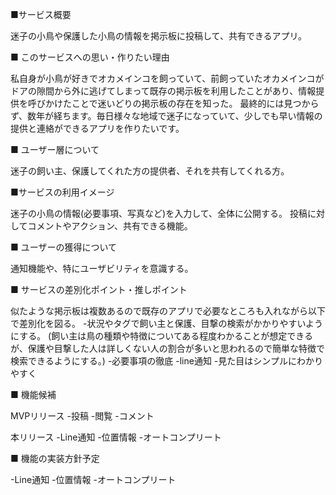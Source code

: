 ■サービス概要

迷子の小鳥や保護した小鳥の情報を掲示板に投稿して、共有できるアプリ。

■ このサービスへの思い・作りたい理由

私自身が小鳥が好きでオカメインコを飼っていて、前飼っていたオカメインコがドアの隙間から外に逃げてしまって既存の掲示板を利用したことがあり、情報提供を呼びかけたことで迷いどりの掲示板の存在を知った。 最終的には見つからず、数年が経ちます。毎日様々な地域で迷子になっていて、少しでも早い情報の提供と連絡ができるアプリを作りたいです。

■ ユーザー層について

迷子の飼い主、保護してくれた方の提供者、それを共有してくれる方。

■サービスの利用イメージ

迷子の小鳥の情報(必要事項、写真など)を入力して、全体に公開する。 投稿に対してコメントやアクション、共有できる機能。

■ ユーザーの獲得について

通知機能や、特にユーザビリティを意識する。

■ サービスの差別化ポイント・推しポイント

似たような掲示板は複数あるので既存のアプリで必要なところも入れながら以下で差別化を図る。 
-状況やタグで飼い主と保護、目撃の検索がかかりやすいようにする。
(飼い主は鳥の種類や特徴についてある程度わかることが想定できるが、保護や目撃した人は詳しくない人の割合が多いと思われるので簡単な特徴で検索できるようにする。)
-必要事項の徹底 -line通知 
-見た目はシンプルにわかりやすく

■ 機能候補

MVPリリース
-投稿
-閲覧
-コメント

本リリース
-Line通知
-位置情報
-オートコンプリート

■ 機能の実装方針予定

-Line通知
-位置情報
-オートコンプリート
